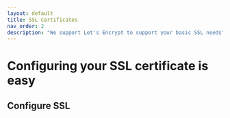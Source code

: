 ```yaml
---
layout: default
title: SSL Certificates
nav_order: 2
description: "We support Let's Encrypt to support your basic SSL needs"
---
```


# Configuring your SSL certificate is easy

## Configure SSL
